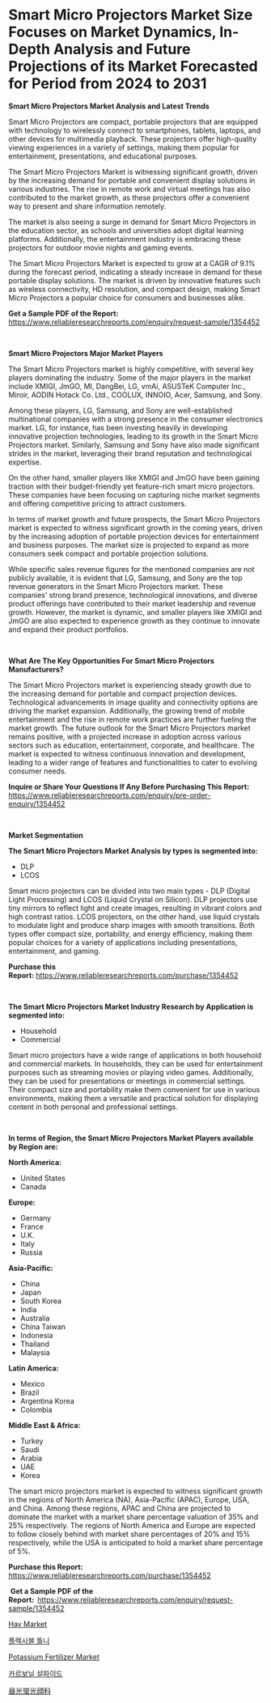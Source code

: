 <p><h1>Smart Micro Projectors Market Size Focuses on Market Dynamics, In-Depth Analysis and Future Projections of its Market Forecasted for Period from 2024 to 2031</h1></p><p><strong>Smart Micro Projectors Market Analysis and Latest Trends</strong></p>
<p><p>Smart Micro Projectors are compact, portable projectors that are equipped with technology to wirelessly connect to smartphones, tablets, laptops, and other devices for multimedia playback. These projectors offer high-quality viewing experiences in a variety of settings, making them popular for entertainment, presentations, and educational purposes.</p><p>The Smart Micro Projectors Market is witnessing significant growth, driven by the increasing demand for portable and convenient display solutions in various industries. The rise in remote work and virtual meetings has also contributed to the market growth, as these projectors offer a convenient way to present and share information remotely.</p><p>The market is also seeing a surge in demand for Smart Micro Projectors in the education sector, as schools and universities adopt digital learning platforms. Additionally, the entertainment industry is embracing these projectors for outdoor movie nights and gaming events.</p><p>The Smart Micro Projectors Market is expected to grow at a CAGR of 9.1% during the forecast period, indicating a steady increase in demand for these portable display solutions. The market is driven by innovative features such as wireless connectivity, HD resolution, and compact design, making Smart Micro Projectors a popular choice for consumers and businesses alike.</p></p>
<p><strong>Get a Sample PDF of the Report:&nbsp;</strong> <a href="https://www.reliableresearchreports.com/enquiry/request-sample/1354452">https://www.reliableresearchreports.com/enquiry/request-sample/1354452</a></p>
<p>&nbsp;</p>
<p><strong>Smart Micro Projectors Major Market Players</strong></p>
<p><p>The Smart Micro Projectors market is highly competitive, with several key players dominating the industry. Some of the major players in the market include XMIGI, JmGO, MI, DangBei, LG, vmAi, ASUSTeK Computer Inc., Miroir, AODIN Hotack Co. Ltd., COOLUX, INNOIO, Acer, Samsung, and Sony.</p><p>Among these players, LG, Samsung, and Sony are well-established multinational companies with a strong presence in the consumer electronics market. LG, for instance, has been investing heavily in developing innovative projection technologies, leading to its growth in the Smart Micro Projectors market. Similarly, Samsung and Sony have also made significant strides in the market, leveraging their brand reputation and technological expertise.</p><p>On the other hand, smaller players like XMIGI and JmGO have been gaining traction with their budget-friendly yet feature-rich smart micro projectors. These companies have been focusing on capturing niche market segments and offering competitive pricing to attract customers.</p><p>In terms of market growth and future prospects, the Smart Micro Projectors market is expected to witness significant growth in the coming years, driven by the increasing adoption of portable projection devices for entertainment and business purposes. The market size is projected to expand as more consumers seek compact and portable projection solutions.</p><p>While specific sales revenue figures for the mentioned companies are not publicly available, it is evident that LG, Samsung, and Sony are the top revenue generators in the Smart Micro Projectors market. These companies' strong brand presence, technological innovations, and diverse product offerings have contributed to their market leadership and revenue growth. However, the market is dynamic, and smaller players like XMIGI and JmGO are also expected to experience growth as they continue to innovate and expand their product portfolios.</p></p>
<p>&nbsp;</p>
<p><strong>What Are The Key Opportunities For Smart Micro Projectors Manufacturers?</strong></p>
<p><p>The Smart Micro Projectors market is experiencing steady growth due to the increasing demand for portable and compact projection devices. Technological advancements in image quality and connectivity options are driving the market expansion. Additionally, the growing trend of mobile entertainment and the rise in remote work practices are further fueling the market growth. The future outlook for the Smart Micro Projectors market remains positive, with a projected increase in adoption across various sectors such as education, entertainment, corporate, and healthcare. The market is expected to witness continuous innovation and development, leading to a wider range of features and functionalities to cater to evolving consumer needs.</p></p>
<p><strong>Inquire or Share Your Questions If Any Before Purchasing This Report:</strong> <a href="https://www.reliableresearchreports.com/enquiry/pre-order-enquiry/1354452">https://www.reliableresearchreports.com/enquiry/pre-order-enquiry/1354452</a></p>
<p>&nbsp;</p>
<p><strong>Market Segmentation</strong></p>
<p><strong>The Smart Micro Projectors Market Analysis by types is segmented into:</strong></p>
<p><ul><li>DLP</li><li>LCOS</li></ul></p>
<p><p>Smart micro projectors can be divided into two main types - DLP (Digital Light Processing) and LCOS (Liquid Crystal on Silicon). DLP projectors use tiny mirrors to reflect light and create images, resulting in vibrant colors and high contrast ratios. LCOS projectors, on the other hand, use liquid crystals to modulate light and produce sharp images with smooth transitions. Both types offer compact size, portability, and energy efficiency, making them popular choices for a variety of applications including presentations, entertainment, and gaming.</p></p>
<p><strong>Purchase this Report:&nbsp;</strong><a href="https://www.reliableresearchreports.com/purchase/1354452">https://www.reliableresearchreports.com/purchase/1354452</a></p>
<p>&nbsp;</p>
<p><strong>The Smart Micro Projectors Market Industry Research by Application is segmented into:</strong></p>
<p><ul><li>Household</li><li>Commercial</li></ul></p>
<p><p>Smart micro projectors have a wide range of applications in both household and commercial markets. In households, they can be used for entertainment purposes such as streaming movies or playing video games. Additionally, they can be used for presentations or meetings in commercial settings. Their compact size and portability make them convenient for use in various environments, making them a versatile and practical solution for displaying content in both personal and professional settings.</p></p>
<p>&nbsp;</p>
<p><strong>In terms of Region, the Smart Micro Projectors Market Players available by Region are:</strong></p>
<p>
    <p> <strong> North America: </strong>
        <ul>
            <li>United States</li>
            <li>Canada</li>
        </ul>
        </p> 
    <p> <strong> Europe: </strong>
        <ul>
            <li>Germany</li>
            <li>France</li>
            <li>U.K.</li>
            <li>Italy</li>
            <li>Russia</li>
        </ul>
        </p> 
    <p> <strong> Asia-Pacific: </strong>
        <ul>
            <li>China</li>
            <li>Japan</li>
            <li>South Korea</li>
            <li>India</li>
            <li>Australia</li>
            <li>China Taiwan</li>
            <li>Indonesia</li>
            <li>Thailand</li>
            <li>Malaysia</li>
        </ul>
        </p> 
    <p> <strong> Latin America: </strong>
        <ul>
            <li>Mexico</li>
            <li>Brazil</li>
            <li>Argentina Korea</li>
            <li>Colombia</li>
        </ul>
        </p> 
    <p> <strong> Middle East & Africa: </strong>
        <ul>
            <li>Turkey</li>
            <li>Saudi</li>
            <li>Arabia</li>
            <li>UAE</li>
            <li>Korea</li>
        </ul>
    </p>
    </p>
<p><p>The smart micro projectors market is expected to witness significant growth in the regions of North America (NA), Asia-Pacific (APAC), Europe, USA, and China. Among these regions, APAC and China are projected to dominate the market with a market share percentage valuation of 35% and 25% respectively. The regions of North America and Europe are expected to follow closely behind with market share percentages of 20% and 15% respectively, while the USA is anticipated to hold a market share percentage of 5%.</p></p>
<p><strong>Purchase this Report: </strong><a href="https://www.reliableresearchreports.com/purchase/1354452">https://www.reliableresearchreports.com/purchase/1354452</a></p>
<p>&nbsp;<strong>Get a Sample PDF of the Report:&nbsp;&nbsp;</strong><a href="https://www.reliableresearchreports.com/enquiry/request-sample/1354452">https://www.reliableresearchreports.com/enquiry/request-sample/1354452</a></p>
<p><strong></strong></p>
<p><p><a href="https://issuu.com/reportprime-2/docs/hay-market-size-2030.pptx">Hay Market</a></p><p><a href="https://github.com/PercyHagernes9778/Market-Research-Report-List-1/blob/main/61076937542.md">플렉시블 틀니</a></p><p><a href="https://issuu.com/reportprime-2/docs/potassium-fertilizer-market-size-2030.pptx">Potassium Fertilizer Market</a></p><p><a href="https://medium.com/@pepo3k/%EC%B9%B4%EB%A5%B4%EB%B3%B4%EB%8B%90-%ED%99%A9%ED%99%94%EB%AC%BC-%EC%8B%9C%EC%9E%A5-%EC%A0%84%EB%A7%9D-%EC%82%B0%EC%97%85-%EA%B0%9C%EC%9A%94-%EB%B0%8F-%EC%98%88%EC%B8%A1-2024%EB%85%84%EB%B6%80%ED%84%B0-2031%EB%85%84-2812672f2737">카르보닐 설파이드</a></p><p><a href="https://medium.com/@adalineconnelly2023/%E6%97%A5%E5%85%89%E8%9B%8D%E5%85%89%E9%A1%94%E6%96%99%E5%B8%82%E5%A0%B4%E5%B1%95%E6%9C%9B-%E6%A5%AD%E7%95%8C%E3%81%AE%E6%A6%82%E8%A6%81%E3%81%A8%E4%BA%88%E6%B8%AC-2024%E5%B9%B4%E3%81%8B%E3%82%892031%E5%B9%B4-97fb0d434bae">昼光蛍光顔料</a></p></p>